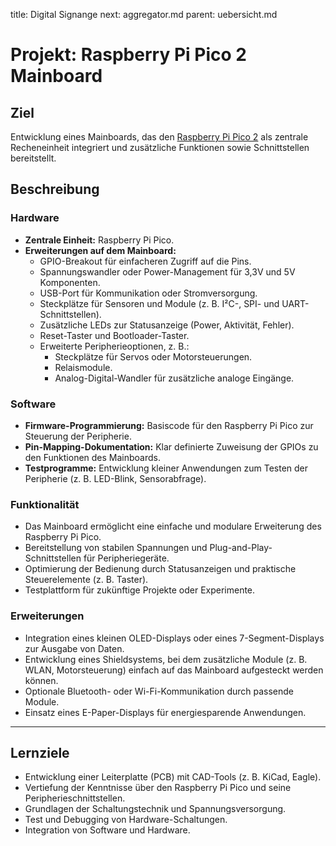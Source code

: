 title: Digital Signange
next: aggregator.md
parent: uebersicht.md

# Projekt: Raspberry Pi Pico 2 Mainboard

## Ziel
Entwicklung eines Mainboards, das den [Raspberry Pi Pico 2](https://www.raspberrypi.com/products/raspberry-pi-pico-2/) als zentrale Recheneinheit integriert und zusätzliche Funktionen sowie Schnittstellen bereitstellt.

## Beschreibung

### Hardware
- **Zentrale Einheit:** Raspberry Pi Pico.
- **Erweiterungen auf dem Mainboard:**
  - GPIO-Breakout für einfacheren Zugriff auf die Pins.
  - Spannungswandler oder Power-Management für 3,3V und 5V Komponenten.
  - USB-Port für Kommunikation oder Stromversorgung.
  - Steckplätze für Sensoren und Module (z. B. I²C-, SPI- und UART-Schnittstellen).
  - Zusätzliche LEDs zur Statusanzeige (Power, Aktivität, Fehler).
  - Reset-Taster und Bootloader-Taster.
  - Erweiterte Peripherieoptionen, z. B.:
    - Steckplätze für Servos oder Motorsteuerungen.
    - Relaismodule.
    - Analog-Digital-Wandler für zusätzliche analoge Eingänge.

### Software
- **Firmware-Programmierung:** Basiscode für den Raspberry Pi Pico zur Steuerung der Peripherie.
- **Pin-Mapping-Dokumentation:** Klar definierte Zuweisung der GPIOs zu den Funktionen des Mainboards.
- **Testprogramme:** Entwicklung kleiner Anwendungen zum Testen der Peripherie (z. B. LED-Blink, Sensorabfrage).

### Funktionalität
- Das Mainboard ermöglicht eine einfache und modulare Erweiterung des Raspberry Pi Pico.
- Bereitstellung von stabilen Spannungen und Plug-and-Play-Schnittstellen für Peripheriegeräte.
- Optimierung der Bedienung durch Statusanzeigen und praktische Steuerelemente (z. B. Taster).
- Testplattform für zukünftige Projekte oder Experimente.

### Erweiterungen
- Integration eines kleinen OLED-Displays oder eines 7-Segment-Displays zur Ausgabe von Daten.
- Entwicklung eines Shieldsystems, bei dem zusätzliche Module (z. B. WLAN, Motorsteuerung) einfach auf das Mainboard aufgesteckt werden können.
- Optionale Bluetooth- oder Wi-Fi-Kommunikation durch passende Module.
- Einsatz eines E-Paper-Displays für energiesparende Anwendungen.

---

## Lernziele
- Entwicklung einer Leiterplatte (PCB) mit CAD-Tools (z. B. KiCad, Eagle).
- Vertiefung der Kenntnisse über den Raspberry Pi Pico und seine Peripherieschnittstellen.
- Grundlagen der Schaltungstechnik und Spannungsversorgung.
- Test und Debugging von Hardware-Schaltungen.
- Integration von Software und Hardware.